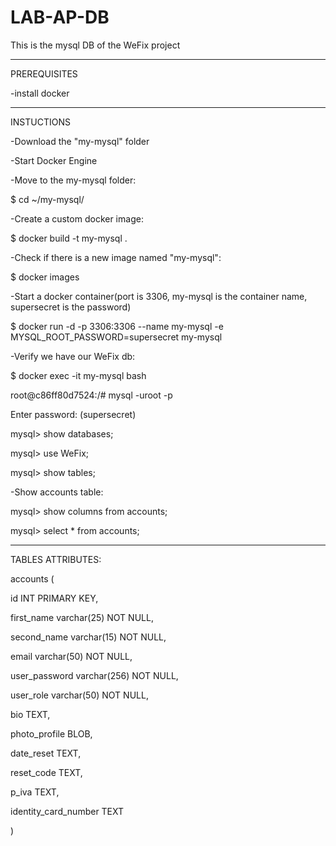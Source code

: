 # LAB-AP-DB
This is the mysql DB of the WeFix project

---------------------------
PREREQUISITES

-install docker

---------------------------
INSTUCTIONS

-Download the "my-mysql" folder


-Start Docker Engine


-Move to the my-mysql folder:

$ cd ~/my-mysql/


-Create a custom docker image:

$ docker build -t my-mysql .


-Check if there is a new image named "my-mysql":

$ docker images


-Start a docker container(port is 3306, my-mysql is the container name, supersecret is the password)

$ docker run -d -p 3306:3306 --name my-mysql -e MYSQL_ROOT_PASSWORD=supersecret my-mysql


-Verify we have our WeFix db:

$ docker exec -it my-mysql bash

root@c86ff80d7524:/# mysql -uroot -p

Enter password: (supersecret)

mysql> show databases;

mysql> use WeFix;

mysql> show tables;

-Show accounts table:

mysql> show columns from accounts;

mysql> select * from accounts;


---------------------------
TABLES ATTRIBUTES:


accounts (

id INT PRIMARY KEY,

first_name  varchar(25) NOT NULL,

second_name varchar(15) NOT NULL,

email  varchar(50) NOT NULL,

user_password varchar(256) NOT NULL,

user_role varchar(50) NOT NULL,

bio TEXT,

photo_profile BLOB,

date_reset TEXT,

reset_code TEXT,

p_iva TEXT,

identity_card_number TEXT

)



